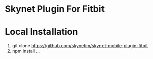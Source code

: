 Skynet Plugin For Fitbit
===========================

# Local Installation

1. git clone https://github.com/skynetim/skynet-mobile-plugin-fitbit
2. npm install
...

